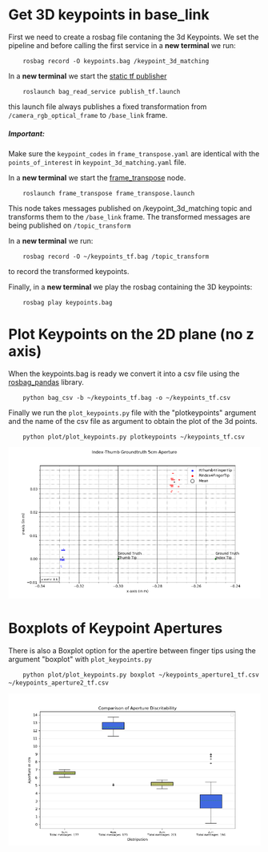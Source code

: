 # Get 3D keypoints in base_link

First we need to create a rosbag file contaning the 3d Keypoints.
We set the pipeline and before calling the first service in a __new terminal__ we run:

        rosbag record -O keypoints.bag /keypoint_3d_matching

In a __new terminal__ we start the [static tf publisher](https://wiki.ros.org/tf#static_transform_publisher)

        roslaunch bag_read_service publish_tf.launch 
this launch file always publishes a fixed transformation from `/camera_rgb_optical_frame` to `/base_link` frame.

##### Important:
Make sure the `keypoint_codes` in `frame_transpose.yaml` are identical with the `points_of_interest` in `keypoint_3d_matching.yaml` file.

In a __new terminal__ we start the [frame_transpose](https://github.com/ThanasisTs/frame_transpose) node.

        roslaunch frame_transpose frame_transpose.launch 
This node takes messages published on /keypoint_3d_matching topic and transforms them to the `/base_link` frame. The transformed messages are being published on `/topic_transform`

In a __new terminal__ we run:

        rosbag record -O ~/keypoints_tf.bag /topic_transform
to record the transformed keypoints.

Finally, in a __new terminal__ we play the rosbag containing the 3D keypoints:

        rosbag play keypoints.bag

# Plot Keypoints on the 2D plane (no z axis)


When the keypoints.bag is ready we convert it into a csv file using the [rosbag_pandas](https://github.com/eurogroep/rosbag_pandas) library.

        python bag_csv -b ~/keypoints_tf.bag -o ~/keypoints_tf.csv

Finally we run the `plot_keypoints.py` file with the "plotkeypoints" argument and the name of the csv file as argument to obtain the plot of the 3d points.

        python plot/plot_keypoints.py plotkeypoints ~/keypoints_tf.csv 

![Plot](fingertips.png)

# Boxplots of Keypoint Apertures

There is also a Boxplot option for the apertire between finger tips using the argument "boxplot" with `plot_keypoints.py`

        python plot/plot_keypoints.py boxplot ~/keypoints_aperture1_tf.csv ~/keypoints_aperture2_tf.csv 

![Plot](boxplot.png)
